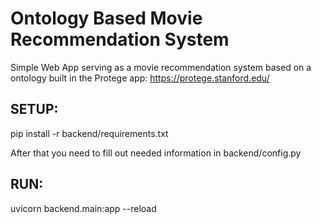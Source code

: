 # Ontology Based Movie Recommendation System

Simple Web App serving as a movie recommendation system based on a ontology built in the Protege app:
https://protege.stanford.edu/

## SETUP:
pip install -r backend/requirements.txt

After that you need to fill out needed information in backend/config.py

## RUN:
uvicorn backend.main:app --reload
